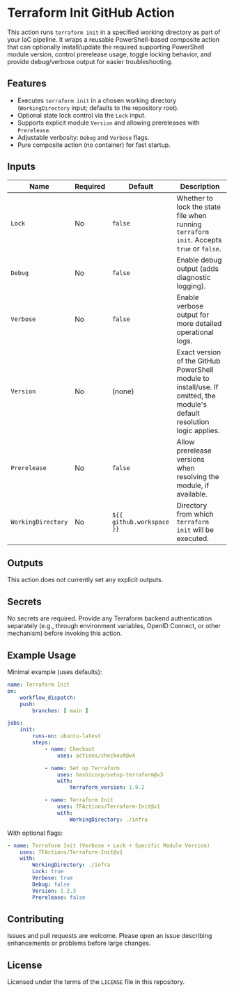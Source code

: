 # Terraform Init GitHub Action

This action runs `terraform init` in a specified working directory as part of your IaC pipeline. It wraps a reusable PowerShell-based composite action that can optionally install/update the required supporting PowerShell module version, control prerelease usage, toggle locking behavior, and provide debug/verbose output for easier troubleshooting.

## Features

- Executes `terraform init` in a chosen working directory (`WorkingDirectory` input; defaults to the repository root).
- Optional state lock control via the `Lock` input.
- Supports explicit module `Version` and allowing prereleases with `Prerelease`.
- Adjustable verbosity: `Debug` and `Verbose` flags.
- Pure composite action (no container) for fast startup.

## Inputs

| Name | Required | Default | Description |
|------|----------|---------|-------------|
| `Lock` | No | `false` | Whether to lock the state file when running `terraform init`. Accepts `true` or `false`. |
| `Debug` | No | `false` | Enable debug output (adds diagnostic logging). |
| `Verbose` | No | `false` | Enable verbose output for more detailed operational logs. |
| `Version` | No | (none) | Exact version of the GitHub PowerShell module to install/use. If omitted, the module's default resolution logic applies. |
| `Prerelease` | No | `false` | Allow prerelease versions when resolving the module, if available. |
| `WorkingDirectory` | No | `${{ github.workspace }}` | Directory from which `terraform init` will be executed. |

## Outputs

This action does not currently set any explicit outputs.

## Secrets

No secrets are required. Provide any Terraform backend authentication separately (e.g., through environment variables, OpenID Connect, or other mechanism) before invoking this action.

## Example Usage

Minimal example (uses defaults):

```yaml
name: Terraform Init
on:
	workflow_dispatch:
	push:
		branches: [ main ]

jobs:
	init:
		runs-on: ubuntu-latest
		steps:
			- name: Checkout
				uses: actions/checkout@v4

			- name: Set up Terraform
				uses: hashicorp/setup-terraform@v3
				with:
					terraform_version: 1.9.2

			- name: Terraform Init
				uses: TFActions/Terraform-Init@v1
				with:
					WorkingDirectory: ./infra
```

With optional flags:

```yaml
- name: Terraform Init (Verbose + Lock + Specific Module Version)
	uses: TFActions/Terraform-Init@v1
	with:
		WorkingDirectory: ./infra
		Lock: true
		Verbose: true
		Debug: false
		Version: 1.2.3
		Prerelease: false
```

## Contributing

Issues and pull requests are welcome. Please open an issue describing enhancements or problems before large changes.

## License

Licensed under the terms of the `LICENSE` file in this repository.

